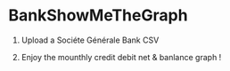 # BankShowMeTheGraph

1. Upload a Sociéte Générale Bank CSV

2. Enjoy the mounthly credit debit net & banlance graph !
